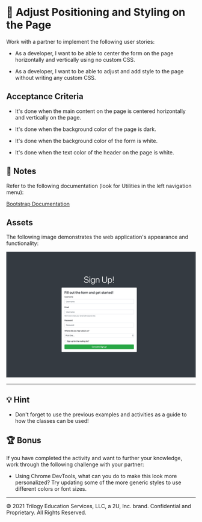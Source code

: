 # 📖 Adjust Positioning and Styling on the Page

Work with a partner to implement the following user stories:

- As a developer, I want to be able to center the form on the page horizontally and vertically using no custom CSS.

- As a developer, I want to be able to adjust and add style to the page without writing any custom CSS.

## Acceptance Criteria

- It's done when the main content on the page is centered horizontally and vertically on the page.

- It's done when the background color of the page is dark.

- It's done when the background color of the form is white.

- It's done when the text color of the header on the page is white.

## 📝 Notes

Refer to the following documentation (look for Utilities in the left navigation menu):

[Bootstrap Documentation](https://getbootstrap.com/docs/4.5/getting-started/introduction/)

## Assets

The following image demonstrates the web application's appearance and functionality:

![A white form is centered on the page with a dark background.](./Images/01-solved-screenshot.png)

---

## 💡 Hint

- Don't forget to use the previous examples and activities as a guide to how the classes can be used!

## 🏆 Bonus

If you have completed the activity and want to further your knowledge, work through the following challenge with your partner:

- Using Chrome DevTools, what can you do to make this look more personalized? Try updating some of the more generic styles to use different colors or font sizes.

---

© 2021 Trilogy Education Services, LLC, a 2U, Inc. brand. Confidential and Proprietary. All Rights Reserved.

